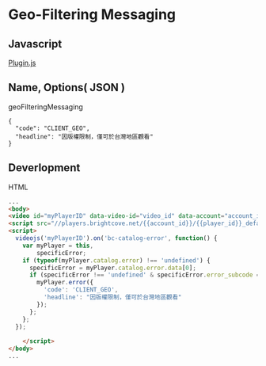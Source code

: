 # Geo-Filtering Messaging



## Javascript
[Plugin.js](https://raw.githubusercontent.com/Kyle30/Brightcove_Plugin/master/geoFilteringMessaging/plugin.js)

## Name, Options( JSON )
geoFilteringMessaging  
```
{
  "code": "CLIENT_GEO",
  "headline": "因版權限制，僅可於台灣地區觀看"
}
```


## Deverlopment
HTML
```HTML
...
<body>
<video id="myPlayerID" data-video-id="video_id" data-account="account_id" data-player="player_id" data-embed="default" data-application-id class="video-js" controls style="width: 100%; height: 100%; position: absolute; top: 0px; bottom: 0px; right: 0px; left: 0px;"></video>
<script src="//players.brightcove.net/{{account_id}}/{{player_id}}_default/index.min.js"></script>
<script>
  videojs('myPlayerID').on('bc-catalog-error', function() {
    var myPlayer = this,
        specificError;
    if (typeof(myPlayer.catalog.error) !== 'undefined') {
      specificError = myPlayer.catalog.error.data[0];
      if (specificError !== 'undefined' & specificError.error_subcode == "CLIENT_GEO") {
        myPlayer.error({
          'code': 'CLIENT_GEO',
          'headline': "因版權限制，僅可於台灣地區觀看"
        });
      };
    };
  });
        
    </script>
</body>
...
```
